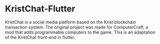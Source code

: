 # KristChat-Flutter

KristChat is a social media platform based on the Krist blockchain transaction system. The original project was made for ComputerCraft,
a mod that adds programmable computers to the game. This is an adaptation of the KristChat front-end in flutter.
